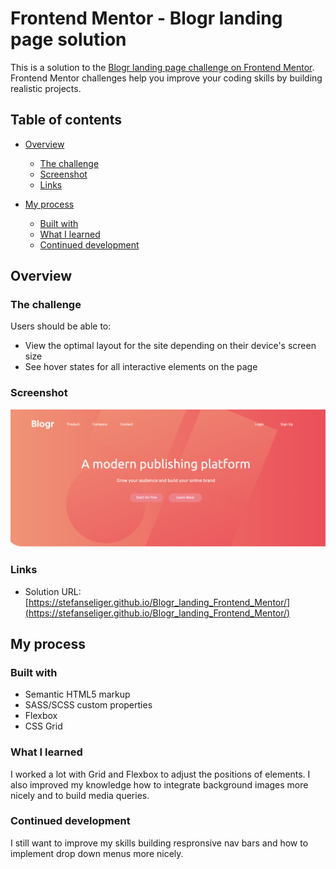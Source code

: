 # Frontend Mentor - Blogr landing page solution

This is a solution to the [Blogr landing page challenge on Frontend Mentor](https://www.frontendmentor.io/challenges/blogr-landing-page-EX2RLAApP). Frontend Mentor challenges help you improve your coding skills by building realistic projects. 

## Table of contents

- [Overview](#overview)
  - [The challenge](#the-challenge)
  - [Screenshot](#screenshot)
  - [Links](#links)
  
- [My process](#my-process)
  - [Built with](#built-with)
  - [What I learned](#what-i-learned)
  - [Continued development](#continued-development)

## Overview

### The challenge

Users should be able to:

- View the optimal layout for the site depending on their device's screen size
- See hover states for all interactive elements on the page

### Screenshot

![](./Screenshot.png)

### Links

- Solution URL: [https://stefanseliger.github.io/Blogr_landing_Frontend_Mentor/](https://stefanseliger.github.io/Blogr_landing_Frontend_Mentor/)

## My process

### Built with

- Semantic HTML5 markup
- SASS/SCSS custom properties
- Flexbox
- CSS Grid


### What I learned

I worked a lot with Grid and Flexbox to adjust the positions of elements. I also improved my knowledge how to integrate background images more nicely and to build media queries. 


### Continued development

I still want to improve my skills building respronsive nav bars and how to implement drop down menus more nicely. 


